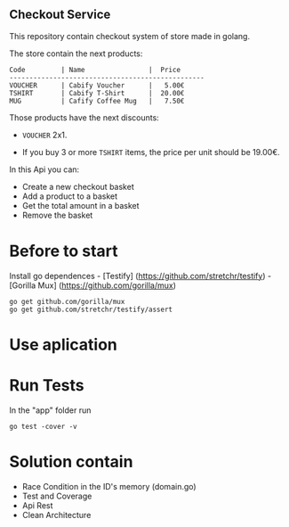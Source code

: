 ## Checkout Service

This repository contain checkout system of store made in golang.

The store contain the next products:

``` 
Code         | Name                |  Price
-------------------------------------------------
VOUCHER      | Cabify Voucher      |   5.00€
TSHIRT       | Cabify T-Shirt      |  20.00€
MUG          | Cafify Coffee Mug   |   7.50€
```

Those products have the next discounts:

 * `VOUCHER` 2x1.

 * If you buy 3 or more `TSHIRT` items, the price per unit should be 19.00€.

In this Api you can:
- Create a new checkout basket
- Add a product to a basket
- Get the total amount in a basket
- Remove the basket

# Before to start

Install go dependences
    - [Testify] (https://github.com/stretchr/testify)
    - [Gorilla Mux] (https://github.com/gorilla/mux)

```
go get github.com/gorilla/mux
go get github.com/stretchr/testify/assert
```

# Use aplication

# Run Tests
In the "app" folder run
```
go test -cover -v
```

# Solution contain
- Race Condition in the ID's memory  (domain.go)
- Test and Coverage
- Api Rest
- Clean Architecture